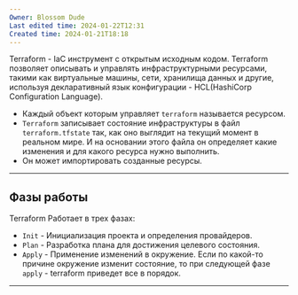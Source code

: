 ```yaml
---
Owner: Blossom Dude
Last edited time: 2024-01-22T12:31
Created time: 2024-01-21T18:18
---
```

Terraform - IaC инструмент с открытым исходным кодом.
	Terraform позволяет описывать и управлять инфраструктурными ресурсами, такими как виртуальные машины, сети, хранилища данных и другие, используя декларативный язык конфигурации - HCL(HashiCorp Configuration Language).

- Каждый объект которым управляет `terraform` называется ресурсом.
- `Terraform` записывает состояние инфраструктуры в файл `terraform.tfstate` так, как оно выглядит на текущий момент в реальном мире. И на основании этого файла он определяет какие изменения и для какого ресурса нужно выполнить.
- Он может импортировать созданные ресурсы.

---

## Фазы работы

Terraform Работает в трех фазах:
- `Init` - Инициализация проекта и определения провайдеров.
- `Plan` - Разработка плана для достижения целевого состояния. 
- `Apply` - Применение изменений в окружение.
	Если по какой-то причине окружение изменит состояние, то при следующей фазе `apply` - terraform приведет все в порядок.

---